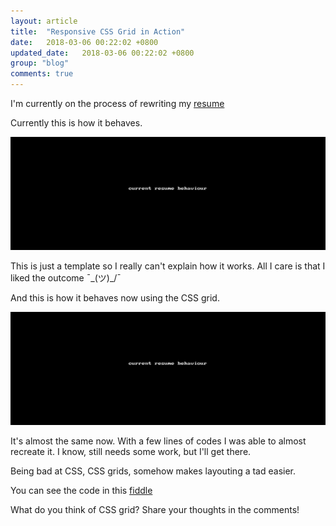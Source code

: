 ```yaml
---
layout: article
title:  "Responsive CSS Grid in Action"
date:   2018-03-06 00:22:02 +0800
updated_date:   2018-03-06 00:22:02 +0800
group: "blog"
comments: true
---
```

I'm currently on the process of rewriting my [resume](https://resume.iamdevlinph.com/)

Currently this is how it behaves.

![current resume responsive behaviour](/img/css-grid-in-action/current_resume_behaviour.gif)

This is just a template so I really can't explain how it works. All I care is that I liked the outcome ¯\_(ツ)_/¯

And this is how it behaves now using the CSS grid.

![using css grid](/img/css-grid-in-action/resume_in_css_grid.gif)

It's almost the same now. With a few lines of codes I was able to almost recreate it. I know, still needs some work, but I'll get there.

Being bad at CSS, CSS grids, somehow makes layouting a tad easier.

You can see the code in this [fiddle](https://jsfiddle.net/iamdevlinph/zytofwuj/)

What do you think of CSS grid? Share your thoughts in the comments!
